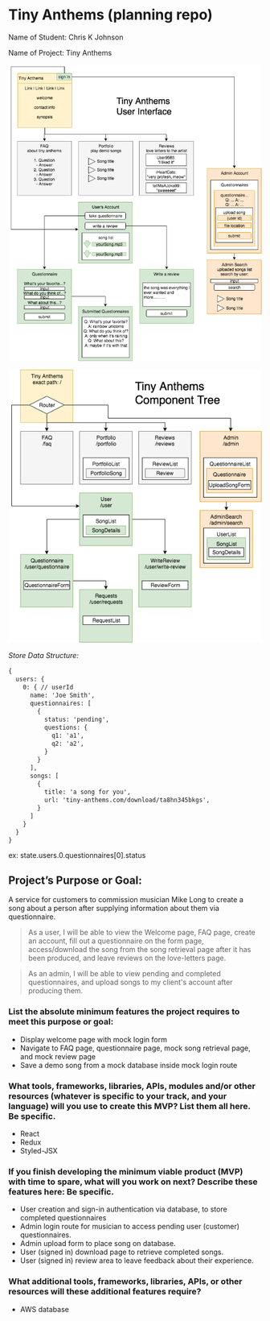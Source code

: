 # Tiny Anthems (planning repo)
Name of Student: Chris K Johnson

Name of Project: Tiny Anthems

![Tiny Anthems Interface](tiny-anthems-interface.png)

![Tiny Anthems Components](tiny-anthems-components.png)

*Store Data Structure:*
```
{
  users: {
    0: { // userId
      name: 'Joe Smith',
      questionnaires: [
        {
          status: 'pending',
          questions: {
            q1: 'a1',
            q2: 'a2',
          }
        }
      ],
      songs: [
        {
          title: 'a song for you',
          url: 'tiny-anthems.com/download/ta8hn345bkgs',
        }
      ]
    }
  }
}
```
ex: state.users.0.questionnaires[0].status

## Project’s Purpose or Goal:

A service for customers to commission musician Mike Long to create a song about a person after supplying information about them via questionnaire.

> As a user, I will be able to view the Welcome page, FAQ page, create an account, fill out a questionnaire on the form page, access/download the song from the song retrieval page after it has been produced, and leave reviews on the love-letters page.

> As an admin, I will be able to view pending and completed questionnaires, and upload songs to my client's account after producing them.

### List the absolute minimum features the project requires to meet this purpose or goal:

* Display welcome page with mock login form
* Navigate to FAQ page, questionnaire page, mock song retrieval page, and mock review page
* Save a demo song from a mock database inside mock login route

### What tools, frameworks, libraries, APIs, modules and/or other resources (whatever is specific to your track, and your language) will you use to create this MVP? List them all here. Be specific.

* React
* Redux
* Styled-JSX

### If you finish developing the minimum viable product (MVP) with time to spare, what will you work on next? Describe these features here: Be specific.

* User creation and sign-in authentication via database, to store completed questionnaires
* Admin login route for musician to access pending user (customer) questionnaires.
* Admin upload form to place song on database.
* User (signed in) download page to retrieve completed songs.
* User (signed in) review area to leave feedback about their experience.

### What additional tools, frameworks, libraries, APIs, or other resources will these additional features require?

* AWS database
